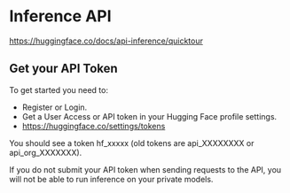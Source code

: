# Inference API

https://huggingface.co/docs/api-inference/quicktour

## Get your API Token
To get started you need to:

* Register or Login.
* Get a User Access or API token in your Hugging Face profile settings.
* https://huggingface.co/settings/tokens

You should see a token hf_xxxxx (old tokens are api_XXXXXXXX or api_org_XXXXXXX).

If you do not submit your API token when sending requests to the API, you will not be able to run inference on your private models.